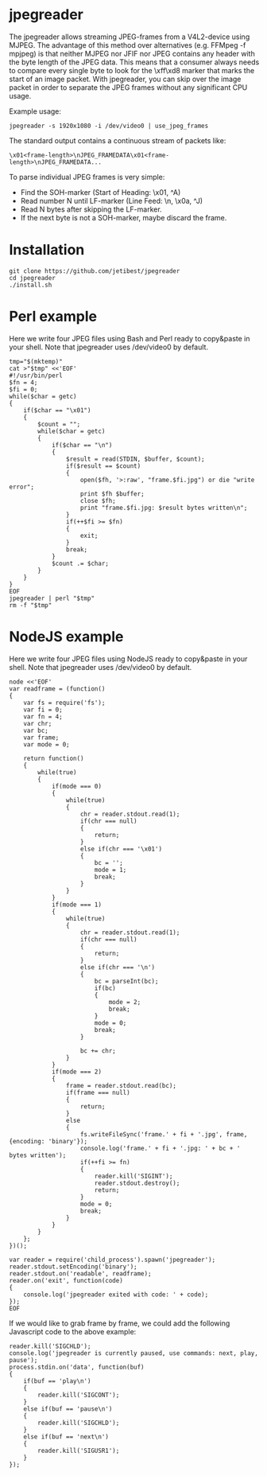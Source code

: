 # jpegreader

The jpegreader allows streaming JPEG-frames from a V4L2-device using MJPEG.
The advantage of this method over alternatives (e.g. FFMpeg -f mpjpeg) is 
that neither MJPEG nor JFIF nor JPEG contains any header with the byte length
of the JPEG data. This means that a consumer always needs to compare every
single byte to look for the \xff\xd8 marker that marks the start of an
image packet. With jpegreader, you can skip over the image packet in order
to separate the JPEG frames without any significant CPU usage.

Example usage:

    jpegreader -s 1920x1080 -i /dev/video0 | use_jpeg_frames

The standard output contains a continuous stream of packets like:

    \x01<frame-length>\nJPEG_FRAMEDATA\x01<frame-length>\nJPEG_FRAMEDATA...

To parse individual JPEG frames is very simple:
  - Find the SOH-marker (Start of Heading: \x01, ^A)
  - Read number N until LF-marker (Line Feed: \n, \x0a, ^J)
  - Read N bytes after skipping the LF-marker.
  - If the next byte is not a SOH-marker, maybe discard the frame.

# Installation

    git clone https://github.com/jetibest/jpegreader
    cd jpegreader
    ./install.sh

# Perl example

Here we write four JPEG files using Bash and Perl ready to copy&paste in your shell.
Note that jpegreader uses /dev/video0 by default.

    tmp="$(mktemp)"
    cat >"$tmp" <<'EOF'
    #!/usr/bin/perl
    $fn = 4;
    $fi = 0;
    while($char = getc)
    {
        if($char == "\x01")
        {
            $count = "";
            while($char = getc)
            {
                if($char == "\n")
                {
                    $result = read(STDIN, $buffer, $count);
                    if($result == $count)
                    {
                        open($fh, '>:raw', "frame.$fi.jpg") or die "write error";
                        print $fh $buffer;
                        close $fh;
                        print "frame.$fi.jpg: $result bytes written\n";
                    }
                    if(++$fi >= $fn)
                    {
                        exit;
                    }
                    break;
                }
                $count .= $char;
            }
        }
    }
    EOF
    jpegreader | perl "$tmp"
    rm -f "$tmp"

# NodeJS example

Here we write four JPEG files using NodeJS ready to copy&paste in your shell.
Note that jpegreader uses /dev/video0 by default.

    node <<'EOF'
    var readframe = (function()
    {
        var fs = require('fs');
        var fi = 0;
        var fn = 4;
        var chr;
        var bc;
        var frame;
        var mode = 0;

        return function()
        {
            while(true)
            {
                if(mode === 0)
                {
                    while(true)
                    {
                        chr = reader.stdout.read(1);
                        if(chr === null)
                        {
                            return;
                        }
                        else if(chr === '\x01')
                        {
                            bc = '';
                            mode = 1;
                            break;
                        }
                    }
                }
                if(mode === 1)
                {
                    while(true)
                    {
                        chr = reader.stdout.read(1);
                        if(chr === null)
                        {
                            return;
                        }
                        else if(chr === '\n')
                        {
                            bc = parseInt(bc);
                            if(bc)
                            {
                                mode = 2;
                                break;
                            }
                            mode = 0;
                            break;
                        }

                        bc += chr;
                    }
                }
                if(mode === 2)
                {
                    frame = reader.stdout.read(bc);
                    if(frame === null)
                    {
                        return;
                    }
                    else
                    {
                        fs.writeFileSync('frame.' + fi + '.jpg', frame, {encoding: 'binary'});
                        console.log('frame.' + fi + '.jpg: ' + bc + ' bytes written');
                        if(++fi >= fn)
                        {
                            reader.kill('SIGINT');
                            reader.stdout.destroy();
                            return;
                        }
                        mode = 0;
                        break;
                    }
                }
            }
        };
    })();
    
    var reader = require('child_process').spawn('jpegreader');
    reader.stdout.setEncoding('binary');
    reader.stdout.on('readable', readframe);
    reader.on('exit', function(code)
    {
        console.log('jpegreader exited with code: ' + code);
    });
    EOF

If we would like to grab frame by frame, we could add the following Javascript code to the above example:

    reader.kill('SIGCHLD');
    console.log('jpegreader is currently paused, use commands: next, play, pause');
    process.stdin.on('data', function(buf)
    {
        if(buf == 'play\n')
        {
            reader.kill('SIGCONT');
        }
        else if(buf == 'pause\n')
        {
            reader.kill('SIGCHLD');
        }
        else if(buf == 'next\n')
        {
            reader.kill('SIGUSR1');
        }
    });

